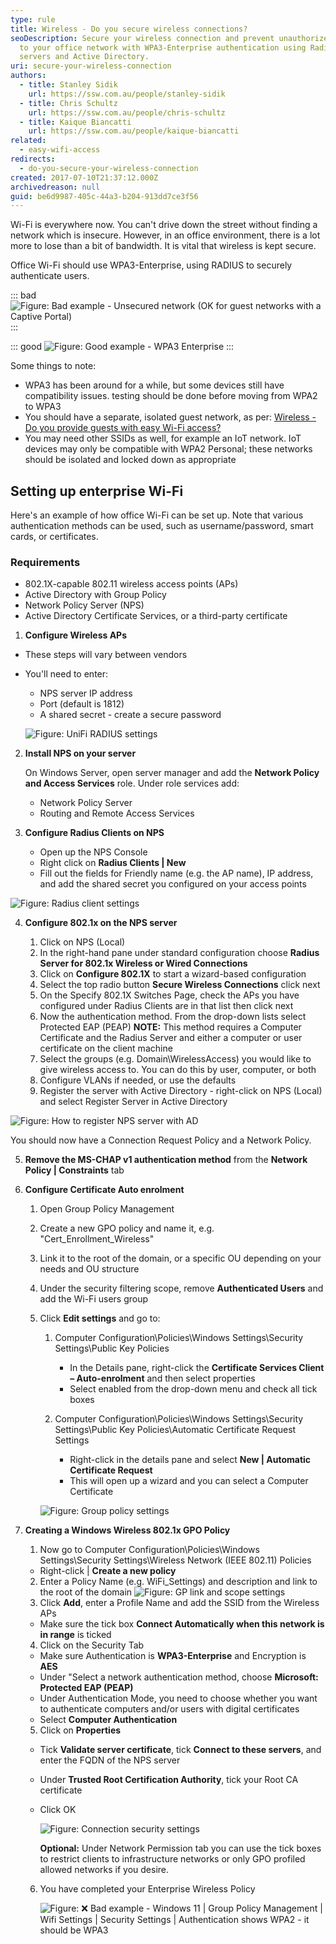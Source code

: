 ```yaml
---
type: rule
title: Wireless - Do you secure wireless connections?
seoDescription: Secure your wireless connection and prevent unauthorized access
  to your office network with WPA3-Enterprise authentication using Radius
  servers and Active Directory.
uri: secure-your-wireless-connection
authors:
  - title: Stanley Sidik
    url: https://ssw.com.au/people/stanley-sidik
  - title: Chris Schultz
    url: https://ssw.com.au/people/chris-schultz
  - title: Kaique Biancatti
    url: https://ssw.com.au/people/kaique-biancatti
related:
  - easy-wifi-access
redirects:
  - do-you-secure-your-wireless-connection
created: 2017-07-10T21:37:12.000Z
archivedreason: null
guid: be6d9987-405c-44a3-b204-913dd7ce3f56
---
```

Wi-Fi is everywhere now. You can't drive down the street without finding a network which is insecure. However, in an office environment, there is a lot more to lose than a bit of bandwidth. It is vital that wireless is kept secure.

Office Wi-Fi should use WPA3-Enterprise, using RADIUS to securely authenticate users.

<!--endintro-->

::: bad
![Figure: Bad example - Unsecured network (OK for guest networks with a Captive Portal)](wifi-unsecured.jpg)
:::

::: good
![Figure: Good example - WPA3 Enterprise](ios-wpa3-ent.png)
:::

Some things to note:

* WPA3 has been around for a while, but some devices still have compatibility issues. testing should be done before moving from WPA2 to WPA3
* You should have a separate, isolated guest network, as per: [Wireless - Do you provide guests with easy Wi-Fi access?](/easy-wifi-access)
* You may need other SSIDs as well, for example an IoT network. IoT devices may only be compatible with WPA2 Personal; these networks should be isolated and locked down as appropriate

## Setting up enterprise Wi-Fi

Here's an example of how office Wi-Fi can be set up. Note that various authentication methods can be used, such as username/password, smart cards, or certificates.

### Requirements

* 802.1X-capable 802.11 wireless access points (APs)
* Active Directory with Group Policy
* Network Policy Server (NPS)
* Active Directory Certificate Services, or a third-party certificate

1. **Configure Wireless APs**

* These steps will vary between vendors
* You'll need to enter:

  * NPS server IP address
  * Port (default is 1812)
  * A shared secret - create a secure password

  ![Figure: UniFi RADIUS settings](unifi-radius.png)

2. **Install NPS on your server**

   On Windows Server, open server manager and add the **Network Policy and Access Services** role. Under role services add:

   * Network Policy Server
   * Routing and Remote Access Services
3. **Configure Radius Clients on NPS**

   * Open up the NPS Console
   * Right click on **Radius Clients | New**
   * Fill out the fields for Friendly name (e.g. the AP name), IP address, and add the shared secret you configured on your access points

  ![Figure: Radius client settings](NPS2.png)

4. **Configure 802.1x on the NPS server**

   1. Click on NPS (Local)
   2. In the right-hand pane under standard configuration choose **Radius Server for 802.1x Wireless or Wired Connections**
   3. Click on **Configure 802.1X** to start a wizard-based configuration
   4. Select the top radio button **Secure Wireless Connections** click next
   5. On the Specify 802.1X Switches Page, check the APs you have configured under Radius Clients are in that list then click next
   6. Now the authentication method. From the drop-down lists select Protected EAP (PEAP)
      **NOTE:** This method requires a Computer Certificate and the Radius Server and either a computer or user certificate on the client machine
   7. Select the groups (e.g. Domain\WirelessAccess) you would like to give wireless access to. You can do this by user, computer, or both
   8. Configure VLANs if needed, or use the defaults
   9. Register the server with Active Directory - right-click on NPS (Local) and select Register Server in Active Directory

  ![Figure: How to register NPS server with AD](NPS.png)

  You should now have a Connection Request Policy and a Network Policy.

5. **Remove the MS-CHAP v1 authentication method** from the **Network Policy | Constraints** tab
6. **Configure Certificate Auto enrolment**

   1. Open Group Policy Management
   2. Create a new GPO policy and name it, e.g. "Cert_Enrollment_Wireless"
   3. Link it to the root of the domain, or a specific OU depending on your needs and OU structure
   4. Under the security filtering scope, remove **Authenticated Users** and add the Wi-Fi users group
   5. Click **Edit settings** and go to:

      1. Computer Configuration\Policies\Windows Settings\Security Settings\Public Key Policies  

         * In the Details pane, right-click the **Certificate Services Client – Auto-enrolment** and then select properties
         * Select enabled from the drop-down menu and check all tick boxes
      2. Computer Configuration\Policies\Windows Settings\Security Settings\Public Key Policies\Automatic Certificate Request Settings

         * Right-click in the details pane and select **New | Automatic Certificate Request**
         * This will open up a wizard and you can select a Computer Certificate

      ![Figure: Group policy settings](Cert4.png)
7. **Creating a Windows Wireless 802.1x GPO Policy**

   1. Now go to Computer Configuration\Policies\Windows Settings\Security Settings\Wireless Network (IEEE 802.11) Policies

   * Right-click | **Create a new policy**

   2. Enter a Policy Name (e.g. WiFi_Settings) and description and link to the root of the domain
      ![Figure: GP link and scope settings](Cert3.png)
   3. Click **Add**, enter a Profile Name and add the SSID from the Wireless APs

   * Make sure the tick box **Connect Automatically when this network is in range** is ticked

   4. Click on the Security Tab

   * Make sure Authentication is **WPA3-Enterprise** and Encryption is **AES**
   * Under "Select a network authentication method, choose **Microsoft: Protected EAP (PEAP)**
   * Under Authentication Mode, you need to choose whether you want to authenticate computers and/or users with digital certificates
   * Select **Computer Authentication**

   5. Click on **Properties**

   * Tick **Validate server certificate**, tick **Connect to these servers**, and enter the FQDN of the NPS server
   * Under **Trusted Root Certification Authority**, tick your Root CA certificate
   * Click OK

     ![Figure: Connection security settings](setting3.jpg)

     **Optional:** Under Network Permission tab you can use the tick boxes to restrict clients to infrastructure networks or only GPO profiled allowed networks if you desire.

   6. You have completed your Enterprise Wireless Policy

      ![Figure: ❌ Bad example - Windows 11 | Group Policy Management | Wifi Settings | Security Settings | Authentication shows WPA2 - it should be WPA3](settings2.jpg)
